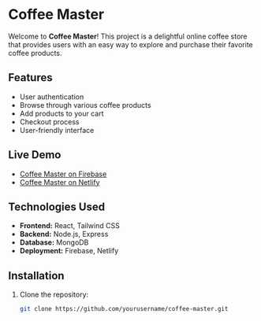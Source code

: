 # Coffee Master

Welcome to **Coffee Master**! This project is a delightful online coffee store that provides users with an easy way to explore and purchase their favorite coffee products. 

## Features
- User authentication
- Browse through various coffee products
- Add products to your cart
- Checkout process
- User-friendly interface

## Live Demo
- [Coffee Master on Firebase](https://coffee-store-63246.web.app)
- [Coffee Master on Netlify](https://coffee-master.netlify.app)

## Technologies Used
- **Frontend:** React, Tailwind CSS
- **Backend:** Node.js, Express
- **Database:** MongoDB
- **Deployment:** Firebase, Netlify

## Installation

1. Clone the repository:
   ```bash
   git clone https://github.com/yourusername/coffee-master.git
